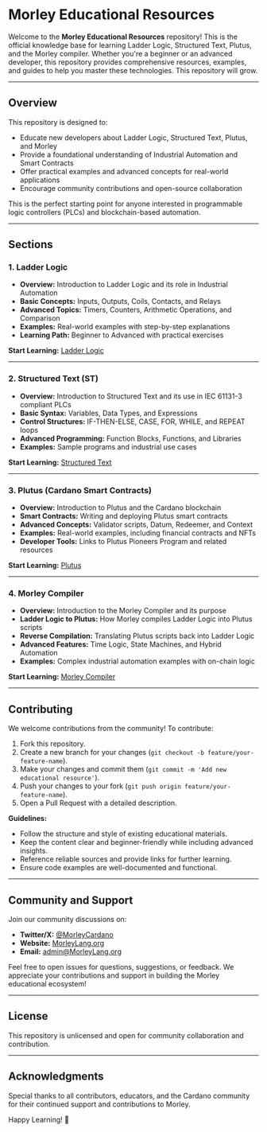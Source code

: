 
# Morley Educational Resources

Welcome to the **Morley Educational Resources** repository! This is the official knowledge base for learning Ladder Logic, Structured Text, Plutus, and the Morley compiler. Whether you're a beginner or an advanced developer, this repository provides comprehensive resources, examples, and guides to help you master these technologies. This repository will grow.

---

## Overview

This repository is designed to:
- Educate new developers about Ladder Logic, Structured Text, Plutus, and Morley
- Provide a foundational understanding of Industrial Automation and Smart Contracts
- Offer practical examples and advanced concepts for real-world applications
- Encourage community contributions and open-source collaboration

This is the perfect starting point for anyone interested in programmable logic controllers (PLCs) and blockchain-based automation.

---

## Sections

### 1. Ladder Logic
- **Overview:** Introduction to Ladder Logic and its role in Industrial Automation
- **Basic Concepts:** Inputs, Outputs, Coils, Contacts, and Relays
- **Advanced Topics:** Timers, Counters, Arithmetic Operations, and Comparison
- **Examples:** Real-world examples with step-by-step explanations
- **Learning Path:** Beginner to Advanced with practical exercises

**Start Learning:** [Ladder Logic](./1-Introduction_to_Ladder_Logic.md)

---

### 2. Structured Text (ST)
- **Overview:** Introduction to Structured Text and its use in IEC 61131-3 compliant PLCs
- **Basic Syntax:** Variables, Data Types, and Expressions
- **Control Structures:** IF-THEN-ELSE, CASE, FOR, WHILE, and REPEAT loops
- **Advanced Programming:** Function Blocks, Functions, and Libraries
- **Examples:** Sample programs and industrial use cases

**Start Learning:** [Structured Text](./2-Introduction_to_Structured_Text.md)

---

### 3. Plutus (Cardano Smart Contracts)
- **Overview:** Introduction to Plutus and the Cardano blockchain
- **Smart Contracts:** Writing and deploying Plutus smart contracts
- **Advanced Concepts:** Validator scripts, Datum, Redeemer, and Context
- **Examples:** Real-world examples, including financial contracts and NFTs
- **Developer Tools:** Links to Plutus Pioneers Program and related resources

**Start Learning:** [Plutus](./3-Introduction_to_Plutus_and_Cardano_Smart_Contracts.md)

---

### 4. Morley Compiler
- **Overview:** Introduction to the Morley Compiler and its purpose
- **Ladder Logic to Plutus:** How Morley compiles Ladder Logic into Plutus scripts
- **Reverse Compilation:** Translating Plutus scripts back into Ladder Logic
- **Advanced Features:** Time Logic, State Machines, and Hybrid Automation
- **Examples:** Complex industrial automation examples with on-chain logic

**Start Learning:** [Morley Compiler](./4-Morley_Overview_and_Vision.md)

---

## Contributing

We welcome contributions from the community! To contribute:
1. Fork this repository.
2. Create a new branch for your changes (`git checkout -b feature/your-feature-name`).
3. Make your changes and commit them (`git commit -m 'Add new educational resource'`).
4. Push your changes to your fork (`git push origin feature/your-feature-name`).
5. Open a Pull Request with a detailed description.

**Guidelines:**
- Follow the structure and style of existing educational materials.
- Keep the content clear and beginner-friendly while including advanced insights.
- Reference reliable sources and provide links for further learning.
- Ensure code examples are well-documented and functional.

---

## Community and Support

Join our community discussions on:
- **Twitter/X:** [@MorleyCardano](https://twitter.com/MorleyCardano)
- **Website:** [MorleyLang.org](https://MorleyLang.org)
- **Email:** [admin@MorleyLang.org](mailto:admin@MorleyLang.org)

Feel free to open issues for questions, suggestions, or feedback. We appreciate your contributions and support in building the Morley educational ecosystem!

---

## License

This repository is unlicensed and open for community collaboration and contribution.

---

## Acknowledgments

Special thanks to all contributors, educators, and the Cardano community for their continued support and contributions to Morley.

Happy Learning! 🚀
